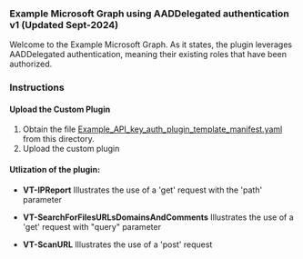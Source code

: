 ### Example Microsoft Graph using AADDelegated authentication v1 (Updated Sept-2024)

Welcome to the Example Microsoft Graph. As it states, the plugin leverages AADDelegated authentication, meaning their existing roles that have been authorized.

### Instructions
#### Upload the Custom Plugin

1. Obtain the file [Example_API_key_auth_plugin_template_manifest.yaml](https://raw.githubusercontent.com/RickKotlarz/Copilot-for-Security-Plugins/main/Example_API_key_auth_plugin_template/Example_API_key_auth_plugin_template_manifest.yaml) from this directory.
2. Upload the custom plugin

#### Utlization of the plugin:

- **VT-IPReport** Illustrates the use of a 'get' request with the 'path' parameter

- **VT-SearchForFilesURLsDomainsAndComments** Illustrates the use of a 'get' request with "query" parameter

- **VT-ScanURL** Illustrates the use of a 'post' request
